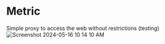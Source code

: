 # Metric
Simple proxy to access the web without restrictions (testing)
![Screenshot 2024-05-16 10 14 10 AM](https://github.com/RealLogiDev/metric/assets/100708115/520b4eff-a35c-4ea7-bb3d-82788a78371d)
